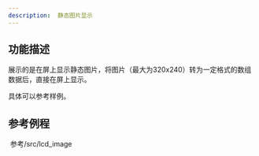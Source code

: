 ```yaml
---
description:  静态图片显示
---
```


## 功能描述

展示的是在屏上显示静态图片，将图片（最大为320x240）转为一定格式的数组数据后，直接在屏上显示。

具体可以参考样例。



## 参考例程

​		参考/src/lcd_image


